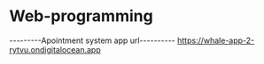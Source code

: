 # Web-programming

---------Apointment system app url----------
https://whale-app-2-rytvu.ondigitalocean.app